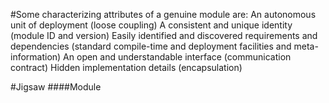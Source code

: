 #Some characterizing attributes of a genuine module are:
An autonomous unit of deployment (loose coupling)
A consistent and unique identity (module ID and version)
Easily identified and discovered requirements and dependencies (standard compile-time and deployment facilities and meta-information)
An open and understandable interface (communication contract)
Hidden implementation details (encapsulation)

#Jigsaw
####Module
